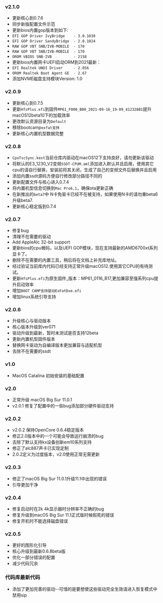 ### v2.1.0 ###
- 更新核心到0.7.6
- 同步新版配置文件示范
- 更新bios内置gop版本到如下:
- `EFI GOP Driver IvyBridge    - 3.0.1030`
- `EFI GOP Driver SandyBridge  - 2.0.1024`
- `RAW GOP VBT SNB/IVB-MOBILE  - 170`
- `RAW GOP VBT SNB/IVB-MOBILE  - 170`
- `OROM VBIOS SNB-IVB          - 2158`
- 更新bios内置网卡UEFI启动ORM到2021最新：
- `EFI Realtek UNDI Driver     - 2.056`
- `OROM Realtek Boot Agent GE  - 2.67`
- 添加NVME磁盘支持模块Version: 1.0
### v2.0.9 ###
- 更新核心到0.7.5
- 更新`HfsPlus.efi`到固件`MP61_F000_B00_2021-09-16_19-09_412328B1`提升macOS12beta10下的加载效率
- 更改默认资源目录为`Default`
- 移除bootcamp`exfat支持`
- 更新核心内置机型数据完整
### v2.0.8 ###
- ```CpuTscSync.kext```当前仓库内驱动在macOS12下支持良好，请勿更新该驱动
- 将默认的E3_1230_V2变频```SSDT-CPUM.aml```添加进入默认并且启用，使用其它cpu的请自行替换，安装前将其关闭，生成了自己的变频文件后替换并且启用
- 添加内置ssdt源码方便自行修改部分路径不同的
- 更新配置文件与核心进入0.7.4
- 将内置机型信息切换到`Mac Pro6,1`，确保ota更新正确
- 在新推出的`beta7`中 N卡免驱卡已经不在被支持，如果使用N卡的请勿重beta6升级beta7.
- 更新核心稳定版到0.7.4

### v2.0.7 ###
- 修复bug
- 清理不在需要的驱动
- Add AppleAlc 32-bit support
- 更新bios的cpu微码，以及UEFI GOP模块，现在支持最新的AMD6700xt系列显卡了。
- 删除不在需要的内置工具，稍后将在文档上补充库地址。
- 经过验证当前库内代码已经支持正常升级macOS12.使用其它CPU的有待测试。
- 更新```HfsPlus.efi```为原生固件_版本：MP61_0116_B17,更加兼容至强系列cpu提升启动效率
- 增加```BOOT CAMP支持驱动ExFatDxe.efi```
- 增加linux系统引导支持

### v2.0.6 ###
- 升级核心与驱动版本
- 核心版本升级到ver071
- 驱动升级到最新，暂时未测试是否支持12beta
- 更新内置机型固件版本
- 替换网卡驱动为自编译版本更加兼容与适配机型
- 去除不在需要的ssdt

### v1.0 ###
- MacOS Catalina 初始安装的基础配置

### v2.0 ###
- 正常升级 macOS Big Sur 11.0.1
- v2.0.1 修复了配置中的一些bug添加部分硬件驱动支持
### v2.0.2 ###
- v2.0.2 保持OpenCore 0.6.4稳定版本
- 修正2.0版本中的一个可能会导致运行崩溃的bug
- 去除了默认支持kx设备创新em10系列支持
- 修正了alc887声卡已实现定制
- 2.0.2定义为过度版本，v2.0使用正常无需更新
### v2.0.3 ###
- 修正了macOS Big Sur 11.0.1升级11.1中出现的错误
- 引导更加干净
### v2.0.4 ###
- 修复启动时在2k 4k显示器时分辨率不正确的bug
- 修复升级到macOS Big Sur 11.1正式版时候假死的错误
- 修复开机时不能选择磁盘错误
### v2.0.5 ###
- 更好的图形化引导
- 核心升级到最新0.6.8beta版
- 优化一部分错误的配置
- 减少代码冗余

### 代码库最新代码 ###
- 添加了更加完善的驱动--可惜的是要想使这些驱动完全生效请进入恢复模式中禁用sip
